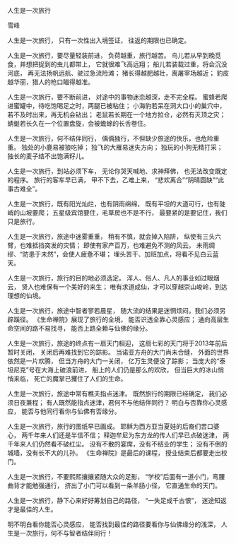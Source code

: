 人生是一次旅行

雪峰


人生是一次旅行，
只有一次性出入境签证，
往返的期限也已确定。

人生是一次旅行，要尽量轻装前进，
负荷越重，旅行越苦。
鸟儿若从早到晚觅食，并想把捉到的虫儿都带上，
它就很难飞高远翔；
船儿若装载过重，将会沉没河底，
再无法扬帆远航、驶过急流险滩；
猪长得越肥越壮，离屠宰场越近；
豹皮越华丽，猎人的枪口瞄得越准。

人生是一次旅行，要不断前进，
对途中的事物迷恋越深，走不完全程。
蜜蜂若爬进蜜罐中，待吃饱喝足之时，两腿已被粘住；
小海豹若呆在洞大口小的巢穴中，若不及时出来，再无机会钻出；
老鼠若长期在一个地方拉仓，必然有灭顶之灾；
蜻蜓若长久在一个位置盘旋，会被蟾蜍的长舌卷住。

人生是一次旅行，何不结伴同行，
偊偊独行，不但缺少旅途的快乐，也危险重重。
独处的小鹿易被狼吃掉；
独飞的大雁易迷失方向；
独玩的小狗无精打采；
独长的麦子结不出饱满籽儿。

人生是一次旅行，到站必须下车，
无论你哭天喊地、求神拜佛，
也无法改变既定的程序。
旅行的客车早已满，
甲不下去，乙难上来，
“悲欢离合”“阴晴圆缺”“此事古难全”。

人生是一次旅行，既有阳光灿烂，也有阴雨绵绵，
既有平坦的大道可行，也有陡峭的山坡要爬；
五星级宾馆要住，毛草房也不是不行，
最要紧的是要记住，我们只是旅行。

人生是一次旅行，旅途中迷雾重重，
稍有不慎，就会掉入陷阱，
纵使有三头六臂，也难抵挡突发的灾情；
即使有家产百万，也难避免不测的风云。
未雨绸缪、“防患于未然”，会使人疲惫不堪；
埋头苦干、加班加点，将看不见白云蓝天。

人生是一次旅行，旅行的目的地必须选定。
浑人、俗人、凡人的事业如过眼烟云，
贤人也难保有一个美好的来生；
唯有求道成仙，才可以穿越崇山峻岭，到达理想的仙境。

人生是一次旅行，旅途中智者寥若晨星，
随大流的结果是迷惘烦闷，我们必须另辟蹊径。
《生命禅院》展现了旅行的全境，
能否识透全靠心灵感应；
通向高层生命空间的路不易找寻，
能否上路全赖与仙佛的缘分。

人生是一次旅行，旅途的终点有一扇天门相迎，
这扇七彩的天门将于2013年前后暂时关闭，
关闭后再难找到它的踪影。
当诺亚方舟的大门尚未合缝，
外面的世界依然是一片欢腾，
但当方舟的大门一关闭，
亿万生灵便没了踪影；
当庞大的“泰坦尼克”号在大海上破浪前进，
船上的人们仍是那么的欢欣，
但当巨大的冰山悄悄来临，
死亡的魔掌已攫住了人们的生命。

人生是一次旅行，旅途中常有樵夫指点迷津。
既然旅行的期限已经确定，
我们必须日夜兼程；
有人既然能指点迷津，君何不与他结伴同行？
明白与否靠你心灵感应，
能否与他同行看你与仙佛有否缘分。

人生是一次旅行，旅行的图纸早已画成。
耶稣为西方亚当夏娃的后裔们苦口婆心，
两千年来人们还是半信不信；
释迦牟尼为东方龙的传人们早已点破迷津，
两千年来人们仍然看不破红尘。
没有不散的宴席，没有不结业的学生；
没有不倒的城墙，没有长不大的儿孙。
《生命禅院》是最后的课程，
授业结束后都要走出校门。

人生是一次旅行，不要熙熙攘攘紧随大众的足影，
“学校”后面有一道小门，弯腰曲背才能勉强通行，
挤出了小门可以看到一条羊肠小径，
它直通生命的天门。

人生是一次旅行，静下心来好好筹划自己的路径，
“一失足成千古恨”，
迷途知返才是最佳的人生。

明不明白看你能否心灵感应，
能否找到最佳的路径要看你与仙佛缘分的浅深，
人生是一次旅行，何不与智者结伴同行！



